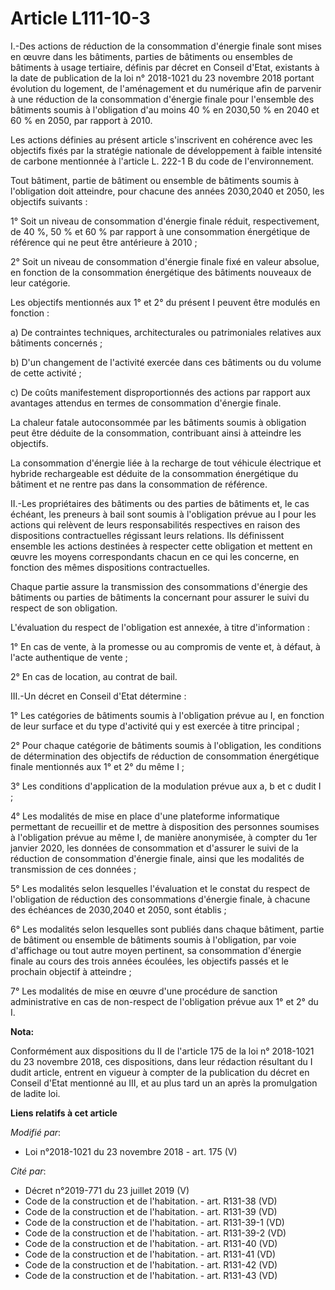 # Article L111-10-3

I.-Des actions de réduction de la consommation d'énergie finale sont mises en œuvre dans les bâtiments, parties de bâtiments
ou ensembles de bâtiments à usage tertiaire, définis par décret en Conseil d'Etat, existants à la date de publication de la
loi n° 2018-1021 du 23 novembre 2018 portant évolution du logement, de l'aménagement et du numérique afin de parvenir à une
réduction de la consommation d'énergie finale pour l'ensemble des bâtiments soumis à l'obligation d'au moins 40 % en 2030,50
% en 2040 et 60 % en 2050, par rapport à 2010.

Les actions définies au présent article s'inscrivent en cohérence avec les objectifs fixés par la stratégie nationale de
développement à faible intensité de carbone mentionnée à l'article L. 222-1 B du code de l'environnement.

Tout bâtiment, partie de bâtiment ou ensemble de bâtiments soumis à l'obligation doit atteindre, pour chacune des années
2030,2040 et 2050, les objectifs suivants :

1° Soit un niveau de consommation d'énergie finale réduit, respectivement, de 40 %, 50 % et 60 % par rapport à une
consommation énergétique de référence qui ne peut être antérieure à 2010 ;

2° Soit un niveau de consommation d'énergie finale fixé en valeur absolue, en fonction de la consommation énergétique des
bâtiments nouveaux de leur catégorie.

Les objectifs mentionnés aux 1° et 2° du présent I peuvent être modulés en fonction :

a) De contraintes techniques, architecturales ou patrimoniales relatives aux bâtiments concernés ;

b) D'un changement de l'activité exercée dans ces bâtiments ou du volume de cette activité ;

c) De coûts manifestement disproportionnés des actions par rapport aux avantages attendus en termes de consommation d'énergie
finale.

La chaleur fatale autoconsommée par les bâtiments soumis à obligation peut être déduite de la consommation, contribuant ainsi
à atteindre les objectifs.

La consommation d'énergie liée à la recharge de tout véhicule électrique et hybride rechargeable est déduite de la
consommation énergétique du bâtiment et ne rentre pas dans la consommation de référence.

II.-Les propriétaires des bâtiments ou des parties de bâtiments et, le cas échéant, les preneurs à bail sont soumis à
l'obligation prévue au I pour les actions qui relèvent de leurs responsabilités respectives en raison des dispositions
contractuelles régissant leurs relations. Ils définissent ensemble les actions destinées à respecter cette obligation et
mettent en œuvre les moyens correspondants chacun en ce qui les concerne, en fonction des mêmes dispositions contractuelles.

Chaque partie assure la transmission des consommations d'énergie des bâtiments ou parties de bâtiments la concernant pour
assurer le suivi du respect de son obligation.

L'évaluation du respect de l'obligation est annexée, à titre d'information :

1° En cas de vente, à la promesse ou au compromis de vente et, à défaut, à l'acte authentique de vente ;

2° En cas de location, au contrat de bail.

III.-Un décret en Conseil d'Etat détermine :

1° Les catégories de bâtiments soumis à l'obligation prévue au I, en fonction de leur surface et du type d'activité qui y est
exercée à titre principal ;

2° Pour chaque catégorie de bâtiments soumis à l'obligation, les conditions de détermination des objectifs de réduction de
consommation énergétique finale mentionnés aux 1° et 2° du même I ;

3° Les conditions d'application de la modulation prévue aux a, b et c dudit I ;

4° Les modalités de mise en place d'une plateforme informatique permettant de recueillir et de mettre à disposition des
personnes soumises à l'obligation prévue au même I, de manière anonymisée, à compter du 1er janvier 2020, les données de
consommation et d'assurer le suivi de la réduction de consommation d'énergie finale, ainsi que les modalités de transmission
de ces données ;

5° Les modalités selon lesquelles l'évaluation et le constat du respect de l'obligation de réduction des consommations
d'énergie finale, à chacune des échéances de 2030,2040 et 2050, sont établis ;

6° Les modalités selon lesquelles sont publiés dans chaque bâtiment, partie de bâtiment ou ensemble de bâtiments soumis à
l'obligation, par voie d'affichage ou tout autre moyen pertinent, sa consommation d'énergie finale au cours des trois années
écoulées, les objectifs passés et le prochain objectif à atteindre ;

7° Les modalités de mise en œuvre d'une procédure de sanction administrative en cas de non-respect de l'obligation prévue aux
1° et 2° du I.

**Nota:**

Conformément aux dispositions du II de l'article 175 de la loi n° 2018-1021 du 23 novembre 2018, ces dispositions, dans leur
rédaction résultant du I dudit article, entrent en vigueur à compter de la publication du décret en Conseil d'Etat mentionné
au III, et au plus tard un an après la promulgation de ladite loi.

**Liens relatifs à cet article**

_Modifié par_:

  - Loi n°2018-1021 du 23 novembre 2018 - art. 175 (V)

_Cité par_:

  - Décret n°2019-771 du 23 juillet 2019 (V)
  - Code de la construction et de l'habitation. - art. R131-38 (VD)
  - Code de la construction et de l'habitation. - art. R131-39 (VD)
  - Code de la construction et de l'habitation. - art. R131-39-1 (VD)
  - Code de la construction et de l'habitation. - art. R131-39-2 (VD)
  - Code de la construction et de l'habitation. - art. R131-40 (VD)
  - Code de la construction et de l'habitation. - art. R131-41 (VD)
  - Code de la construction et de l'habitation. - art. R131-42 (VD)
  - Code de la construction et de l'habitation. - art. R131-43 (VD)
